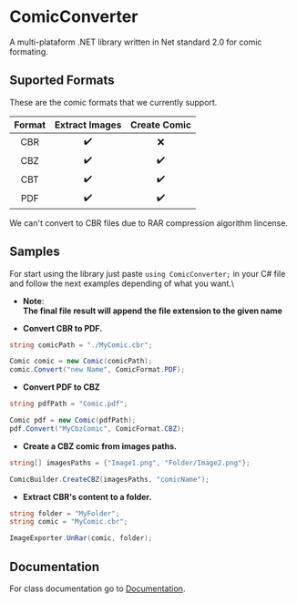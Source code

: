 # ComicConverter

A multi-plataform .NET library written in Net standard 2.0 for comic formating.

## Suported Formats

These are the comic formats that we currently support.

| Format | Extract Images |   Create Comic   |
| :----: | :------------: | :--------------: |
|  CBR  |      ✔️      |        ❌        |
|  CBZ  |      ✔️      |       ✔️       |
|  CBT  |      ✔️      |       ✔️       |
|  PDF  | :heavy_check_mark: | :heavy_check_mark: |

We can't convert to CBR files due to RAR compression algorithm lincense.

## Samples

For start using the library just paste `using ComicConverter;` in your C# file and follow the next examples depending of what you want.\
- **Note**:  
**The final file result will append the file extension to the given name**

- **Convert CBR to PDF.**

```C#
string comicPath = "./MyComic.cbr";

Comic comic = new Comic(comicPath);
comic.Convert("new Name", ComicFormat.PDF);
```

- **Convert PDF to CBZ**

```C#
string pdfPath = "Comic.pdf";

Comic pdf = new Comic(pdfPath);
pdf.Convert("MyCbzComic", ComicFormat.CBZ);
```

- **Create a CBZ comic from images paths.**

```C#
string[] imagesPaths = {"Image1.png", "Folder/Image2.png"};

ComicBuilder.CreateCBZ(imagesPaths, "comicName");
```

- **Extract CBR's content to a folder.**

```C#
string folder = "MyFolder";
string comic = "MyComic.cbr";

ImageExporter.UnRar(comic, folder);
```

## Documentation

For class documentation go to [Documentation](Docs/ClassDocs.md).
